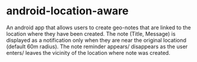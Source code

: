 # android-location-aware
An android app that allows users to create geo-notes that are linked to the location where they have been created. 
The note (Title, Message) is displayed as a notification only when they are near the original locationd (default 60m radius). 
The note reminder appears/ disappears as the user enters/ leaves the vicinity of the location where note was created.
